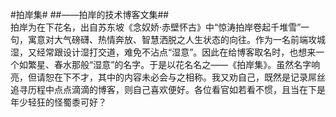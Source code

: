 #拍岸集#
##——拍岸的技术博客文集##
<br>
拍岸为在下花名，出自苏东坡《念奴娇·赤壁怀古》中“惊涛拍岸卷起千堆雪”一句，寓意对大气磅礴、热情奔放、智慧洒脱之人生状态的向往。作为一名前端攻城湿，又经常跟设计湿打交道，难免不沾点“湿意”。因此在给博客取名时，也想来一个如繁星、春水那般“湿意”的名字。于是以花名名之——《拍岸集》。虽然名字响亮，但请恕在下不才，其中的内容未必会与之相称。我又劝自己，既然是记录屌丝追寻历程中点点滴滴的博客，则自己喜欢便好。各位看官如若看不惯，且当在下是年少轻狂的怪蜀黍可好？
<br>
